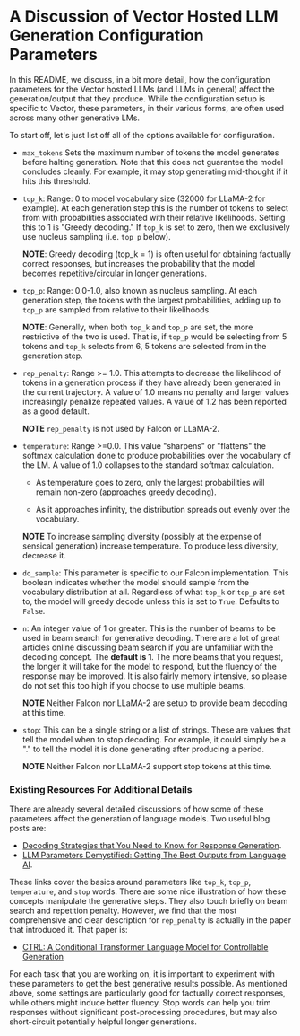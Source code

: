 # A Discussion of Vector Hosted LLM Generation Configuration Parameters

In this README, we discuss, in a bit more detail, how the configuration parameters for the Vector hosted LLMs (and LLMs in general) affect the generation/output that they produce. While the configuration setup is specific to Vector, these parameters, in their various forms, are often used across many other generative LMs.

To start off, let's just list off all of the options available for configuration.

* `max_tokens` Sets the maximum number of tokens the model generates before halting generation. Note that this does not guarantee the model concludes cleanly. For example, it may stop generating mid-thought if it hits this threshold.

* `top_k`: Range: 0 to model vocabulary size (32000 for LLaMA-2 for example). At each generation step this is the number of tokens to select from with probabilities associated with their relative likelihoods. Setting this to 1 is "Greedy decoding." If `top_k` is set to zero, then we exclusively use nucleus sampling (i.e. `top_p` below).

    __NOTE__: Greedy decoding (top_k = 1) is often useful for obtaining factually correct responses, but increases the probability that the model becomes repetitive/circular in longer generations.

* `top_p`: Range: 0.0-1.0, also known as nucleus sampling. At each generation step, the tokens with the largest probabilities, adding up to `top_p` are sampled from relative to their likelihoods.

    __NOTE__: Generally, when both `top_k` and `top_p` are set, the more restrictive of the two is used. That is, if `top_p` would be selecting from 5 tokens and `top_k` selects from 6, 5 tokens are selected from in the generation step.

* `rep_penalty`: Range >= 1.0. This attempts to decrease the likelihood of tokens in a generation process if they have already been generated in the current trajectory. A value of 1.0 means no penalty and larger values increasingly penalize repeated values. A value of 1.2 has been reported as a good default.

    __NOTE__ `rep_penalty` is not used by Falcon or LLaMA-2.

* `temperature`: Range >=0.0. This value "sharpens" or "flattens" the softmax calculation done to produce probabilities over the vocabulary of the LM. A value of 1.0 collapses to the standard softmax calculation.

    * As temperature goes to zero, only the largest probabilities will remain non-zero (approaches greedy decoding).

    * As it approaches infinity, the distribution spreads out evenly over the vocabulary.

    __NOTE__ To increase sampling diversity (possibly at the expense of sensical generation) increase temperature. To produce less diversity, decrease it.

* `do_sample`: This parameter is specific to our Falcon implementation. This boolean indicates whether the model should sample from the vocabulary distribution at all. Regardless of what `top_k` or `top_p` are set to, the model will greedy decode unless this is set to `True`. Defaults to `False`.

* `n`: An integer value of 1 or greater. This is the number of beams to be used in beam search for generative decoding. There are a lot of great articles online discussing beam search if you are unfamiliar with the decoding concept. The __default is 1__. The more beams that you request, the longer it will take for the model to respond, but the fluency of the response may be improved. It is also fairly memory intensive, so please do not set this too high if you choose to use multiple beams.

    __NOTE__ Neither Falcon nor LLaMA-2 are setup to provide beam decoding at this time.

* `stop`: This can be a single string or a list of strings. These are values that tell the model when to stop decoding. For example, it could simply be a "." to tell the model it is done generating after producing a period.

    __NOTE__ Neither Falcon nor LLaMA-2 support stop tokens at this time.

### Existing Resources For Additional Details

There are already several detailed discussions of how some of these parameters affect the generation of language models. Two useful blog posts are:

* [Decoding Strategies that You Need to Know for Response Generation](https://txt.cohere.ai/llm-parameters-best-outputs-language-ai/).
* [LLM Parameters Demystified: Getting The Best Outputs from Language AI](https://towardsdatascience.com/decoding-strategies-that-you-need-to-know-for-response-generation-ba95ee0faadc).

These links cover the basics around parameters like `top_k`, `top_p`, `temperature`, and `stop` words. There are some nice illustration of how these concepts manipulate the generative steps. They also touch briefly on beam search and repetition penalty. However, we find that the most comprehensive and clear description for `rep_penalty` is actually in the paper that introduced it. That paper is:

* [CTRL: A Conditional Transformer Language Model for Controllable Generation](https://arxiv.org/pdf/1909.05858.pdf)

For each task that you are working on, it is important to experiment with these parameters to get the best generative results possible. As mentioned above, some settings are particularly good for factually correct responses, while others might induce better fluency. Stop words can help you trim responses without significant post-processing procedures, but may also short-circuit potentially helpful longer generations.
